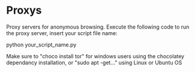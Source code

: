 # Proxys
Proxy servers for anonymous browsing. Execute the following code to run the proxy server, insert your script file name:

python your_script_name.py

Make sure to "choco install tor" for windows users using the chocolatey dependancy installation, or "sudo apt -get..." using Linux or Ubuntu OS
